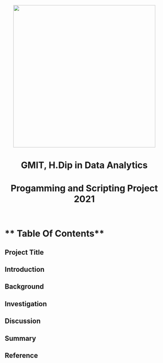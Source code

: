 

<p align="center">
  <img src="\JPEGs\GMIT_logo.jpg" width="450" />
</p>


<H1 align="center"> GMIT, H.Dip in Data Analytics  </H1>
<H1 align="center"> Progamming and Scripting Project 2021 </H1>
<br/>



# ** Table Of Contents** 
## Project Title
## Introduction
## Background 
## Investigation
## Discussion
## Summary
## Reference

<br/>





































